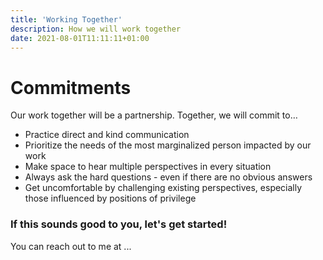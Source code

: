 ```yaml
---
title: 'Working Together'
description: How we will work together
date: 2021-08-01T11:11:11+01:00
---
```



# Commitments
Our work together will be a partnership. Together, we will commit to…

- Practice direct and kind communication
- Prioritize the needs of the most marginalized person impacted by our work
- Make space to hear multiple perspectives in every situation
- Always ask the hard questions - even if there are no obvious answers
- Get uncomfortable by challenging existing perspectives, especially those influenced by positions of privilege

### If this sounds good to you, let's get started!

You can reach out to me at ...